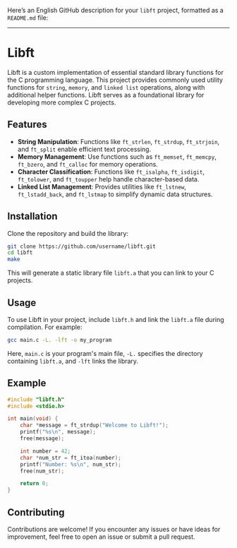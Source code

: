 Here’s an English GitHub description for your `libft` project, formatted as a `README.md` file:

---

# Libft

Libft is a custom implementation of essential standard library functions for the C programming language. This project provides commonly used utility functions for `string`, `memory`, and `linked list` operations, along with additional helper functions. Libft serves as a foundational library for developing more complex C projects.

## Features

- **String Manipulation**: Functions like `ft_strlen`, `ft_strdup`, `ft_strjoin`, and `ft_split` enable efficient text processing.
- **Memory Management**: Use functions such as `ft_memset`, `ft_memcpy`, `ft_bzero`, and `ft_calloc` for memory operations.
- **Character Classification**: Functions like `ft_isalpha`, `ft_isdigit`, `ft_tolower`, and `ft_toupper` help handle character-based data.
- **Linked List Management**: Provides utilities like `ft_lstnew`, `ft_lstadd_back`, and `ft_lstmap` to simplify dynamic data structures.

## Installation

Clone the repository and build the library:

```bash
git clone https://github.com/username/libft.git
cd libft
make
```

This will generate a static library file `libft.a` that you can link to your C projects.

## Usage

To use Libft in your project, include `libft.h` and link the `libft.a` file during compilation. For example:

```bash
gcc main.c -L. -lft -o my_program
```

Here, `main.c` is your program's main file, `-L.` specifies the directory containing `libft.a`, and `-lft` links the library.

## Example

```c
#include "libft.h"
#include <stdio.h>

int main(void) {
    char *message = ft_strdup("Welcome to Libft!");
    printf("%s\n", message);
    free(message);

    int number = 42;
    char *num_str = ft_itoa(number);
    printf("Number: %s\n", num_str);
    free(num_str);

    return 0;
}
```

## Contributing

Contributions are welcome! If you encounter any issues or have ideas for improvement, feel free to open an issue or submit a pull request.
